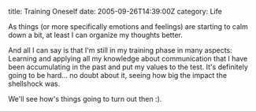 title: Training Oneself
date: 2005-09-26T14:39:00Z
category: Life

As things (or more specifically emotions and feelings) are starting to calm down a bit, at least I can organize my thoughts better.

And all I can say is that I'm still in my training phase in many aspects: Learning and applying all my knowledge about communication that I have been accumulating in the past and put my values to the test. It's definitely going to be hard… no doubt about it, seeing how big the impact the shellshock was.

We'll see how's things going to turn out then :).
